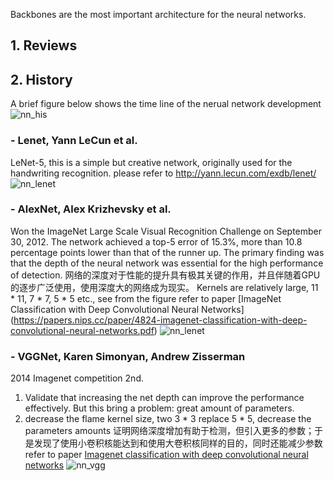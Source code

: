 Backbones are the most important architecture for the neural networks. 

## 1. Reviews

## 2. History

A brief figure below shows the time line of the nerual network development
![nn_his](https://user-images.githubusercontent.com/42667259/89516735-1b0e0480-d7d9-11ea-8d88-61a3556b0b5f.jpg)

### - Lenet, Yann LeCun et al.
LeNet-5, this is a simple but creative network, originally used for the handwriting recognition. please refer to http://yann.lecun.com/exdb/lenet/
![nn_lenet](https://user-images.githubusercontent.com/42667259/89517382-ec445e00-d7d9-11ea-9b77-cb9493af3d19.png)

### - AlexNet, Alex Krizhevsky et al.
Won the ImageNet Large Scale Visual Recognition Challenge on September 30, 2012. The network achieved a top-5 error of 15.3%, more than 10.8 percentage points lower than that of the runner up. The primary finding was that the depth of the neural network was essential for the high performance of detection. 
网络的深度对于性能的提升具有极其关键的作用，并且伴随着GPU的逐步广泛使用，使用深度大的网络成为现实。
Kernels are relatively large, 11 * 11, 7 * 7, 5 * 5 etc., see from the figure 
refer to paper [ImageNet Classification with Deep Convolutional Neural Networks] (https://papers.nips.cc/paper/4824-imagenet-classification-with-deep-convolutional-neural-networks.pdf)
![nn_lenet](https://user-images.githubusercontent.com/42667259/89520673-80182900-d7de-11ea-8e38-c95c03bbb19c.png)


### - VGGNet, Karen Simonyan, Andrew Zisserman
2014 Imagenet competition 2nd. 
1. Validate that increasing the net depth can improve the performance effectively. But this bring a problem: great amount of parameters. 
2. decrease the flame kernel size, two 3 * 3 replace 5 * 5, decrease the parameters amounts
证明网络深度增加有助于检测，但引入更多的参数；于是发现了使用小卷积核能达到和使用大卷积核同样的目的，同时还能减少参数
refer to paper [Imagenet classification with deep convolutional neural networks](https://arxiv.org/abs/1409.1556)
![nn_vgg](https://user-images.githubusercontent.com/42667259/89520223-d46ed900-d7dd-11ea-9554-99f9603fd6e0.png)



